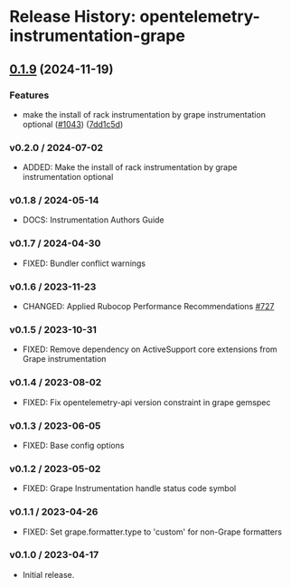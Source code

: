 # Release History: opentelemetry-instrumentation-grape

## [0.1.9](https://github.com/open-telemetry/opentelemetry-ruby-contrib/compare/opentelemetry-instrumentation-grape/v0.1.8...opentelemetry-instrumentation-grape/v0.1.9) (2024-11-19)


### Features

* make the install of rack instrumentation by grape instrumentation optional ([#1043](https://github.com/open-telemetry/opentelemetry-ruby-contrib/issues/1043)) ([7dd1c5d](https://github.com/open-telemetry/opentelemetry-ruby-contrib/commit/7dd1c5d3bd4c6e94268f46365343b58cb848fce1))

### v0.2.0 / 2024-07-02

* ADDED: Make the install of rack instrumentation by grape instrumentation optional

### v0.1.8 / 2024-05-14

* DOCS: Instrumentation Authors Guide

### v0.1.7 / 2024-04-30

* FIXED: Bundler conflict warnings

### v0.1.6 / 2023-11-23

* CHANGED: Applied Rubocop Performance Recommendations [#727](https://github.com/open-telemetry/opentelemetry-ruby-contrib/pull/727)

### v0.1.5 / 2023-10-31

* FIXED: Remove dependency on ActiveSupport core extensions from Grape instrumentation

### v0.1.4 / 2023-08-02

* FIXED: Fix opentelemetry-api version constraint in grape gemspec

### v0.1.3 / 2023-06-05

* FIXED: Base config options 

### v0.1.2 / 2023-05-02

* FIXED: Grape Instrumentation handle status code symbol

### v0.1.1 / 2023-04-26

* FIXED: Set grape.formatter.type to 'custom' for non-Grape formatters

### v0.1.0 / 2023-04-17

* Initial release.
